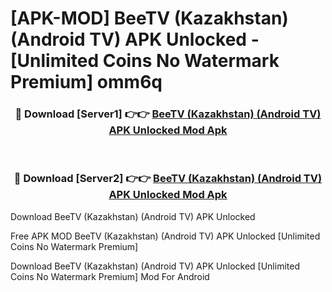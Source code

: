 # [APK-MOD] BeeTV (Kazakhstan) (Android TV) APK Unlocked - [Unlimited Coins No Watermark Premium] omm6q



<div align="center">
<h3>🔴 Download [Server1] 👉👉 <a href="https://momento.my/?title=BeeTV_(Kazakhstan)_(Android_TV)_APK_Unlocked">BeeTV (Kazakhstan) (Android TV) APK Unlocked Mod Apk</a></h3><br>

<h3>🔴 Download [Server2] 👉👉 <a href="https://momento.my/?title=BeeTV_(Kazakhstan)_(Android_TV)_APK_Unlocked">BeeTV (Kazakhstan) (Android TV) APK Unlocked Mod Apk</a></h3>
</div>



Download BeeTV (Kazakhstan) (Android TV) APK Unlocked 

Free APK MOD BeeTV (Kazakhstan) (Android TV) APK Unlocked [Unlimited Coins No Watermark Premium]

Download BeeTV (Kazakhstan) (Android TV) APK Unlocked [Unlimited Coins No Watermark Premium] Mod For Android
